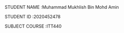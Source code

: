 STUDENT NAME   :Muhammad Mukhlish Bin Mohd Amin

STUDENT ID     :2020452478

SUBJECT COURSE :ITT440
